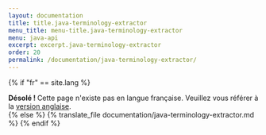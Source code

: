 ```yaml
---
layout: documentation
title: title.java-terminology-extractor
menu_title: menu-title.java-terminology-extractor
menu: java-api
excerpt: excerpt.java-terminology-extractor
order: 20
permalink: /documentation/java-terminology-extractor/
---
```


{% if "fr" == site.lang %}
<div class="alert alert-warning" role="alert">
  <strong>Désolé ! </strong>Cette page n'existe pas en langue française. Veuillez vous référer à la <a href="{{ page.url }}"> version anglaise</a>.
</div>
{% else %}
  {% translate_file documentation/java-terminology-extractor.md %}
{% endif %}
